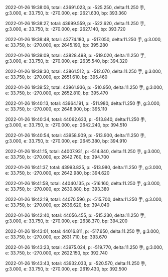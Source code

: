 2022-01-26 19:38:06, total: 43691.023, p: -525.250, delta:11.250 手, g:3.000, e: 33.750, b: -270.000, ep: 2621.630, bp: 393.360

2022-01-26 19:38:27, total: 43699.559, p: -522.620, delta:11.250 手, g:3.000, e: 33.750, b: -270.000, ep: 2627.140, bp: 393.720

2022-01-26 19:38:48, total: 43774.180, p: -517.050, delta:11.250 手, g:3.000, e: 33.750, b: -270.000, ep: 2645.190, bp: 395.280

2022-01-26 19:39:09, total: 43828.498, p: -519.020, delta:11.250 手, g:3.000, e: 33.750, b: -270.000, ep: 2635.540, bp: 394.320

2022-01-26 19:39:30, total: 43861.512, p: -512.070, delta:11.250 手, g:3.000, e: 33.750, b: -270.000, ep: 2651.610, bp: 395.460

2022-01-26 19:39:52, total: 43961.936, p: -510.950, delta:11.250 手, g:3.000, e: 33.750, b: -270.000, ep: 2652.810, bp: 395.470

2022-01-26 19:40:13, total: 43964.191, p: -511.980, delta:11.250 手, g:3.000, e: 33.750, b: -270.000, ep: 2648.900, bp: 395.110

2022-01-26 19:40:34, total: 44062.633, p: -513.840, delta:11.250 手, g:3.000, e: 33.750, b: -270.000, ep: 2642.240, bp: 394.510

2022-01-26 19:40:54, total: 43958.909, p: -513.900, delta:11.250 手, g:3.000, e: 33.750, b: -270.000, ep: 2645.380, bp: 394.910

2022-01-26 19:41:15, total: 44007.931, p: -514.840, delta:11.250 手, g:3.000, e: 33.750, b: -270.000, ep: 2642.760, bp: 394.700

2022-01-26 19:41:37, total: 43993.825, p: -513.980, delta:11.250 手, g:3.000, e: 33.750, b: -270.000, ep: 2642.980, bp: 394.620

2022-01-26 19:41:58, total: 44040.135, p: -516.160, delta:11.250 手, g:3.000, e: 33.750, b: -270.000, ep: 2630.880, bp: 393.380

2022-01-26 19:42:19, total: 44070.596, p: -515.700, delta:11.250 手, g:3.000, e: 33.750, b: -270.000, ep: 2636.620, bp: 394.040

2022-01-26 19:42:40, total: 44056.455, p: -515.230, delta:11.250 手, g:3.000, e: 33.750, b: -270.000, ep: 2638.370, bp: 394.200

2022-01-26 19:43:01, total: 44016.811, p: -517.650, delta:11.250 手, g:3.000, e: 33.750, b: -270.000, ep: 2631.710, bp: 393.670

2022-01-26 19:43:23, total: 43975.024, p: -519.770, delta:11.250 手, g:3.000, e: 33.750, b: -270.000, ep: 2622.150, bp: 392.740

2022-01-26 19:43:43, total: 43932.033, p: -520.570, delta:11.250 手, g:3.000, e: 33.750, b: -270.000, ep: 2619.430, bp: 392.500